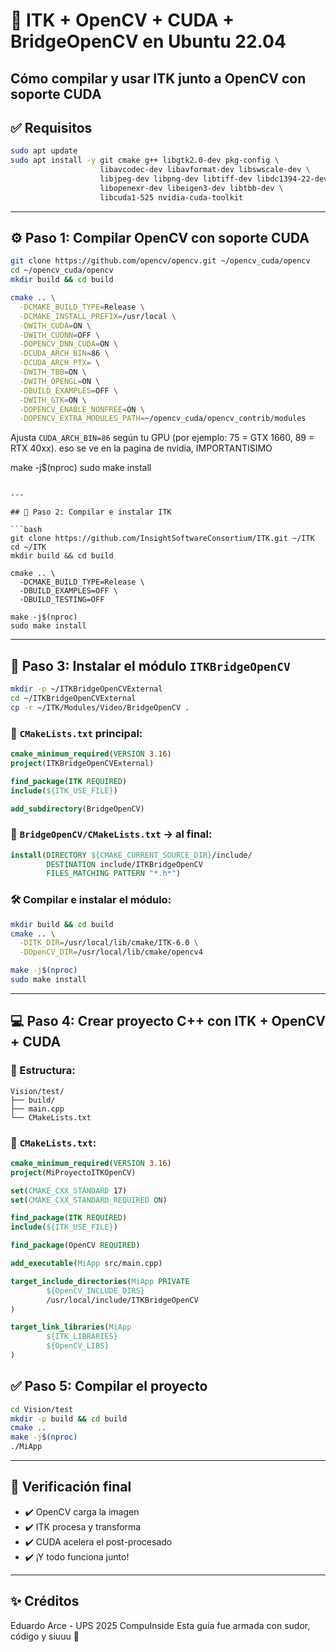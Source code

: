 
# 🧬 ITK + OpenCV + CUDA + BridgeOpenCV en Ubuntu 22.04
Cómo compilar y usar **ITK** junto a **OpenCV con soporte CUDA**
---

## ✅ Requisitos

```bash
sudo apt update
sudo apt install -y git cmake g++ libgtk2.0-dev pkg-config \
                    libavcodec-dev libavformat-dev libswscale-dev \
                    libjpeg-dev libpng-dev libtiff-dev libdc1394-22-dev \
                    libopenexr-dev libeigen3-dev libtbb-dev \
                    libcuda1-525 nvidia-cuda-toolkit
```

---

## ⚙️ Paso 1: Compilar OpenCV con soporte CUDA

```bash
git clone https://github.com/opencv/opencv.git ~/opencv_cuda/opencv
cd ~/opencv_cuda/opencv
mkdir build && cd build

cmake .. \
  -DCMAKE_BUILD_TYPE=Release \
  -DCMAKE_INSTALL_PREFIX=/usr/local \
  -DWITH_CUDA=ON \
  -DWITH_CUDNN=OFF \
  -DOPENCV_DNN_CUDA=ON \
  -DCUDA_ARCH_BIN=86 \
  -DCUDA_ARCH_PTX= \
  -DWITH_TBB=ON \
  -DWITH_OPENGL=ON \
  -DBUILD_EXAMPLES=OFF \
  -DWITH_GTK=ON \
  -DOPENCV_ENABLE_NONFREE=ON \
  -DOPENCV_EXTRA_MODULES_PATH=~/opencv_cuda/opencv_contrib/modules
```

 Ajusta `CUDA_ARCH_BIN=86` según tu GPU (por ejemplo: 75 = GTX 1660, 89 = RTX 40xx). eso se ve en
 la pagina de nvidia, IMPORTANTISIMO


make -j$(nproc)
sudo make install
```

---

## 🧬 Paso 2: Compilar e instalar ITK

```bash
git clone https://github.com/InsightSoftwareConsortium/ITK.git ~/ITK
cd ~/ITK
mkdir build && cd build

cmake .. \
  -DCMAKE_BUILD_TYPE=Release \
  -DBUILD_EXAMPLES=OFF \
  -DBUILD_TESTING=OFF

make -j$(nproc)
sudo make install
```

---

## 🔌 Paso 3: Instalar el módulo `ITKBridgeOpenCV`

```bash
mkdir -p ~/ITKBridgeOpenCVExternal
cd ~/ITKBridgeOpenCVExternal
cp -r ~/ITK/Modules/Video/BridgeOpenCV .
```

### 📄 `CMakeLists.txt` principal:

```cmake
cmake_minimum_required(VERSION 3.16)
project(ITKBridgeOpenCVExternal)

find_package(ITK REQUIRED)
include(${ITK_USE_FILE})

add_subdirectory(BridgeOpenCV)
```

### 📄 `BridgeOpenCV/CMakeLists.txt` → al final:

```cmake
install(DIRECTORY ${CMAKE_CURRENT_SOURCE_DIR}/include/
        DESTINATION include/ITKBridgeOpenCV
        FILES_MATCHING PATTERN "*.h*")
```

### 🛠️ Compilar e instalar el módulo:

```bash
mkdir build && cd build
cmake .. \
  -DITK_DIR=/usr/local/lib/cmake/ITK-6.0 \
  -DOpenCV_DIR=/usr/local/lib/cmake/opencv4

make -j$(nproc)
sudo make install
```

---

## 💻 Paso 4: Crear proyecto C++ con ITK + OpenCV + CUDA

### 📁 Estructura:

```
Vision/test/
├── build/
├── main.cpp
└── CMakeLists.txt
```

### 📄 `CMakeLists.txt`:

```cmake
cmake_minimum_required(VERSION 3.16)
project(MiProyectoITKOpenCV)

set(CMAKE_CXX_STANDARD 17)
set(CMAKE_CXX_STANDARD_REQUIRED ON)

find_package(ITK REQUIRED)
include(${ITK_USE_FILE})

find_package(OpenCV REQUIRED)

add_executable(MiApp src/main.cpp)

target_include_directories(MiApp PRIVATE
        ${OpenCV_INCLUDE_DIRS}
        /usr/local/include/ITKBridgeOpenCV
)

target_link_libraries(MiApp
        ${ITK_LIBRARIES}
        ${OpenCV_LIBS}
)
```

## ✅ Paso 5: Compilar el proyecto

```bash
cd Vision/test
mkdir -p build && cd build
cmake ..
make -j$(nproc)
./MiApp
```

---

## 🧪 Verificación final

- ✔️ OpenCV carga la imagen
- ✔️ ITK procesa y transforma
- ✔️ CUDA acelera el post-procesado
- ✔️ ¡Y todo funciona junto!

---

## ✨ Créditos
Eduardo Arce - UPS 2025
CompuInside
Esta guía fue armada con sudor, código y siuuu 🐐
